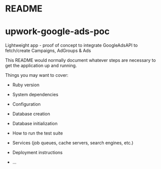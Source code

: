 # README
# upwork-google-ads-poc

Lightweight app - proof of concept to integrate GoogleAdsAPI to fetch/create Campaigns, AdGroups &amp; Ads

This README would normally document whatever steps are necessary to get the
application up and running.

Things you may want to cover:

* Ruby version

* System dependencies

* Configuration

* Database creation

* Database initialization

* How to run the test suite

* Services (job queues, cache servers, search engines, etc.)

* Deployment instructions

* ...
